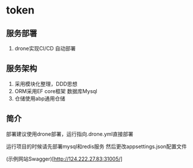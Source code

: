 # token

## 服务部署
1. drone实现CI/CD 自动部署

## 服务架构
1. 采用模块化整理，DDD思想
2. ORM采用EF core框架 数据库Mysql
3. 仓储使用abp通用仓储

## 简介
部署建议使用drone部署，运行指向.drone.yml直接部署

运行项目的时候请先部署mysql和redis服务
然后更改appsettings.json配置文件

(示例网站Swagger)[http://124.222.27.83:31005/]
